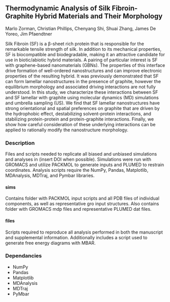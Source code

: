 ## Thermodynamic Analysis of Silk Fibroin-Graphite Hybrid Materials and Their Morphology
Marlo Zorman, Christian Phillips, Chenyang Shi, Shuai Zhang, James De Yoreo, Jim Pfaendtner

Silk Fibroin (SF) is a β-sheet rich protein that is responsible for the remarkable tensile strength of silk. In addition to its mechanical properties, SF is biocompatible and biodegradable, making it an attractive candidate for use in biotic/abiotic hybrid materials. A pairing of particular interest is SF with graphene-based nanomaterials (GBNs). The properties of this interface drive formation of well-ordered nanostructures and can improve electronic properties of the resulting hybrid. It was previously demonstrated that SF can form lamellar nanostructures in the presence of graphite, however the equilibrium morphology and associated driving interactions are not fully understood. In this study, we characterize these interactions between SF and SF lamellar with graphite using molecular dynamics (MD) simulations and umbrella sampling (US). We find that SF lamellar nanostructures have strong orientational and spatial preferences on graphite that are driven by the hydrophobic effect, destabilizing solvent-protein interactions, and stabilizing protein-protein and protein-graphite interactions. Finally, we show how careful consideration of these underlying interactions can be applied to rationally modify the nanostructure morphology.

### Description
Files and scripts needed to replicate all biased and unbiased simulations and analyses in (insert DOI when possible). Simulations were run with GROMACS and utilize PACKMOL to generate inputs and PLUMED to restrain coordinates. Analysis scripts require the NumPy, Pandas, Matplotlib, MDAnalysis, MDTraj, and Pymbar libraries.
#### sims
Contains folder with PACKMOL input scripts and all PDB files of individual components, as well as representative gro input structures. Also contains folder with GROMACS mdp files and representative PLUMED dat files. 
#### files
Scripts required to reproduce all analysis performed in both the manuscript and supplemental information. Additionally includes a script used to generate free energy diagrams with MBAR.

### Dependancies
* NumPy
* Pandas
* Matplotlib
* MDAnalysis
* MDTraj
* PyMbar
